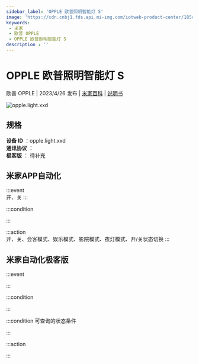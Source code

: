 ```yaml
---
sidebar_label: 'OPPLE 欧普照明智能灯 S'
image: 'https://cdn.cnbj1.fds.api.mi-img.com/iotweb-product-center/185ce2b76b9d5daaf414a5e0c2bac4f3_1680140174941.png?GalaxyAccessKeyId=AKVGLQWBOVIRQ3XLEW&Expires=9223372036854775807&Signature=s1DIHNnqRPKzQw4fxH8/sAUeBik='
keywords: 
 - 米家
 - 欧普 OPPLE
 - OPPLE 欧普照明智能灯 S
description : ''
---
```

# OPPLE 欧普照明智能灯 S

欧普 OPPLE | 2023/4/26 发布 | [米家百科](https://home.mi.com/webapp/content/baike/product/index.html?model=opple.light.xxd) | [说明书](https://home.mi.com/views/introduction.html?model=opple.light.xxd&region=cn)

![opple.light.xxd](https://cdn.cnbj1.fds.api.mi-img.com/iotweb-product-center/185ce2b76b9d5daaf414a5e0c2bac4f3_1680140174941.png?GalaxyAccessKeyId=AKVGLQWBOVIRQ3XLEW&Expires=9223372036854775807&Signature=s1DIHNnqRPKzQw4fxH8/sAUeBik=)

## 规格  
> 
**设备 ID** ：opple.light.xxd  
**通讯协议** ：  
**极客版**  ： 待补充 


## 米家APP自动化  

:::event  
开、关
:::

:::condition  

:::

:::action   
开、关、会客模式、娱乐模式、影院模式、夜灯模式、开/关状态切换
:::

## 米家自动化极客版  

:::event  

:::

:::condition  

:::

:::condition 可查询的状态条件  

:::

:::action  

:::

        
